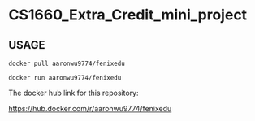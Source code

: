 # CS1660_Extra_Credit_mini_project

## USAGE ##

`docker pull aaronwu9774/fenixedu`

`docker run aaronwu9774/fenixedu`

The docker hub link for this repository:

https://hub.docker.com/r/aaronwu9774/fenixedu

